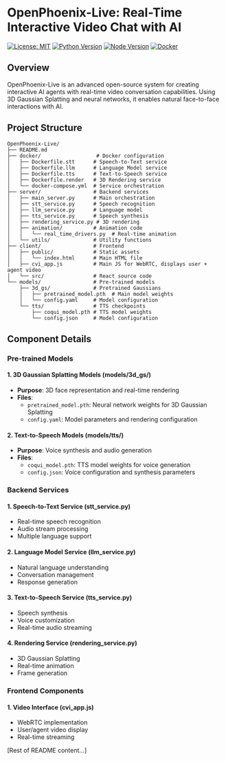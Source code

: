# OpenPhoenix-Live: Real-Time Interactive Video Chat with AI

[![License: MIT](https://img.shields.io/badge/License-MIT-yellow.svg)](https://opensource.org/licenses/MIT)
[![Python Version](https://img.shields.io/badge/python-3.8%2B-blue)](https://www.python.org/downloads/)
[![Node Version](https://img.shields.io/badge/node-16%2B-green)](https://nodejs.org/)
[![Docker](https://img.shields.io/badge/docker-required-blue)](https://www.docker.com/)

## Overview

OpenPhoenix-Live is an advanced open-source system for creating interactive AI agents with real-time video conversation capabilities. Using 3D Gaussian Splatting and neural networks, it enables natural face-to-face interactions with AI.

## Project Structure

```plaintext
OpenPhoenix-Live/
├── README.md
├── docker/                  # Docker configuration
│   ├── Dockerfile.stt      # Speech-to-Text service
│   ├── Dockerfile.llm      # Language Model service
│   ├── Dockerfile.tts      # Text-to-Speech service
│   ├── Dockerfile.render   # 3D Rendering service
│   └── docker-compose.yml  # Service orchestration
├── server/                 # Backend services
│   ├── main_server.py      # Main orchestration
│   ├── stt_service.py      # Speech recognition
│   ├── llm_service.py      # Language model
│   ├── tts_service.py      # Speech synthesis
│   ├── rendering_service.py # 3D rendering
│   ├── animation/          # Animation code
│   │   └── real_time_drivers.py  # Real-time animation
│   └── utils/              # Utility functions
├── client/                 # Frontend
│   ├── public/             # Static assets
│   │   └── index.html      # Main HTML file
│   ├── cvi_app.js          # Main JS for WebRTC, displays user + agent video
│   └── src/                # React source code
└── models/                 # Pre-trained models
    ├── 3d_gs/              # Pretrained Gaussians
    │   ├── pretrained_model.pth  # Main model weights
    │   └── config.yaml     # Model configuration
    └── tts/                # TTS checkpoints
        ├── coqui_model.pth # TTS model weights
        └── config.json     # Model configuration
```

## Component Details

### Pre-trained Models

#### 1. 3D Gaussian Splatting Models (models/3d_gs/)
- **Purpose**: 3D face representation and real-time rendering
- **Files**:
  - `pretrained_model.pth`: Neural network weights for 3D Gaussian Splatting
  - `config.yaml`: Model parameters and rendering configuration

#### 2. Text-to-Speech Models (models/tts/)
- **Purpose**: Voice synthesis and audio generation
- **Files**:
  - `coqui_model.pth`: TTS model weights for voice generation
  - `config.json`: Voice configuration and synthesis parameters

### Backend Services

#### 1. Speech-to-Text Service (stt_service.py)
- Real-time speech recognition
- Audio stream processing
- Multiple language support

#### 2. Language Model Service (llm_service.py)
- Natural language understanding
- Conversation management
- Response generation

#### 3. Text-to-Speech Service (tts_service.py)
- Speech synthesis
- Voice customization
- Real-time audio streaming

#### 4. Rendering Service (rendering_service.py)
- 3D Gaussian Splatting
- Real-time animation
- Frame generation

### Frontend Components

#### 1. Video Interface (cvi_app.js)
- WebRTC implementation
- User/agent video display
- Real-time streaming

[Rest of README content...]
